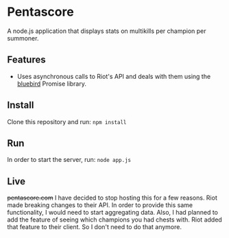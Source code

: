 # Pentascore
A node.js application that displays stats on multikills per champion per
summoner.

## Features
* Uses asynchronous calls to Riot's API and deals with them using the [bluebird](https://github.com/petkaantonov/bluebird)
Promise library.

## Install
Clone this repository and run:
`npm install`

## Run
In order to start the server, run:
`node app.js`

## Live
~~pentascore.com~~ I have decided to stop hosting this for a few reasons.
Riot made breaking changes to their API. In order to provide this same functionality, I would need to start aggregating data. Also,
I had planned to add the feature of seeing which champions you had chests with. Riot added that feature to their client. So I don't need
to do that anymore.
